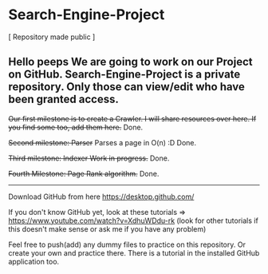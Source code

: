 # Search-Engine-Project
[ Repository made public ]

Hello peeps
We are going to work on our Project on GitHub.
Search-Engine-Project is a private repository. Only those can view/edit who have been granted access.
---

~~Our first milestone is to create a Crawler. I will share resources over here. If you find some too, add them here.~~
Done.

~~Second milestone: Parser~~
Parses a page in O(n) :D
Done.

~~Third milestone: Indexer
Work in progress.~~ Done.

~~Fourth Milestone: Page Rank algorithm.~~ Done.

---

Download GitHub from here
https://desktop.github.com/

If you don't know GitHub yet, look at these tutorials
=> https://www.youtube.com/watch?v=XdhuWDdu-rk
(look for other tutorials if this doesn't make sense or ask me if you have any problem)

Feel free to push(add) any dummy files to practice on this repository. Or create your own and practice there.
There is a tutorial in the installed GitHub application too.

